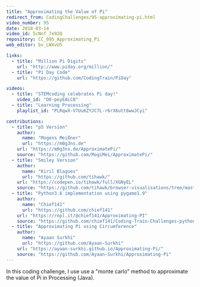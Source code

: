 ```yaml
---
title: "Approximating the Value of Pi"
redirect_from: CodingChallenges/95-approximating-pi.html
video_number: 95
date: 2018-03-14
video_id: 5cNnf_7e92Q
repository: CC_095_Approximating_Pi
web_editor: bv_LWXvU5

links:
  - title: "Million Pi Digits"
    url: "http://www.piday.org/million/"
  - title: "Pi Day Code"
    url: "https://github.com/CodingTrain/PiDay"

videos:
  - title: "STEMcoding celebrates Pi day!"
    video_id: "D0-poyEALC0"
  - title: "Learning Processing"
    playlist_id: "PLRqwX-V7Uu6ZYJC7L-r6rX6utt6wwJCyi"

contributions:
  - title: "p5 Version"
    author:
      name: "Mogens Meißner"
      url: "https://m0g3ns.de"
    url: "https://m0g3ns.de/ApproximatePi/"
    source: "https://github.com/MogiMei/ApproximatePi/"
  - title: "Smiley Version"
    author:
      name: "Kiril Blagoev"
      url: "https://github.com/tihawk/"
    url: "https://codepen.io/tihawk/full/XGNyEL"
    source: "https://github.com/tihawk/browser-visualisations/tree/master/public/simple-sampling"
  - title: "Python3.6 implementation using pygame1.9"
    author:
      name: "Chief141"
      url: "https://github.com/chief141"
    url: "https://repl.it/@chief141/Approximating-PI"
    source: "https://github.com/chief141/Coding-Train-Challenges-python/tree/master/Approximating-pi"
  - title: "Approximating Pi using Circumference"
    author:
      name: "Ayaan Surkhi"
      url: "https://github.com/Ayaan-Surkhi"
    url: "https://ayaan-surkhi.github.io/Approximating-Pi/"
    source: "https://github.com/Ayaan-Surkhi/Approximating-Pi"
---
```


In this coding challenge, I use use a "monte carlo" method to approximate the value of Pi in Processing (Java).
